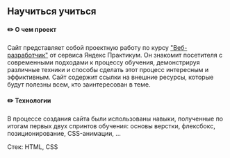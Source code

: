 ## Научиться учиться
#### :pencil2: О чем проект
Сайт представляет собой проектную работу по курсу ["Веб-разработчик"](https://practicum.yandex.ru/web/) от сервиса Яндекс Практикум. Он знакомит посетителя с современными подходами к процессу обучения, демонстрируя различные техники и способы сделать этот процесс интересным и эффиктивным. Сайт содержит ссылки на внешние ресурсы, которые будут полезны всем, кто заинтересован в теме.
#### :pencil2: Технологии
В процессе создания сайта были использованы навыки, полученные по итогам первых двух спринтов обучения: основы верстки, флексбокс, позиционирование, CSS-анимации, ...

Стек: HTML, CSS
